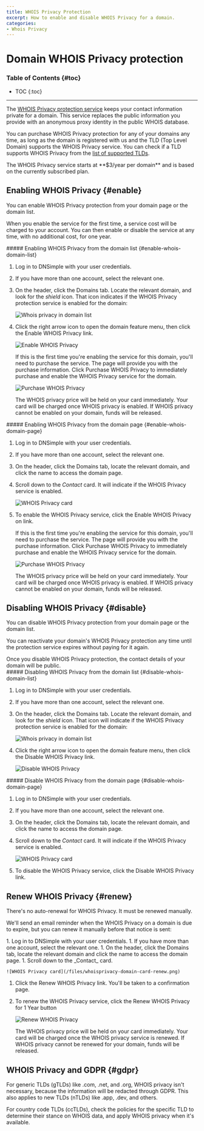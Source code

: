 ```yaml
---
title: WHOIS Privacy Protection
excerpt: How to enable and disable WHOIS Privacy for a domain.
categories:
- Whois Privacy
---
```


# Domain WHOIS Privacy protection

### Table of Contents {#toc}

* TOC
{:toc}

---

The [WHOIS Privacy protection service](/articles/what-is-whois-privacy) keeps your contact information private for a domain. This service replaces the public information you provide with an anonymous proxy identity in the public WHOIS database.

You can purchase WHOIS Privacy protection for any of your domains any time, as long as the domain is registered with us and the TLD (Top Level Domain) supports the WHOIS Privacy service. You can check if a TLD supports WHOIS Privacy from the [list of supported TLDs](https://dnsimple.com/tlds).

<info>
The WHOIS Privacy service starts at **$3/year per domain** and is based on the currently subscribed plan.
</info>


## Enabling WHOIS Privacy {#enable}

You can enable WHOIS Privacy protection from your domain page or the domain list.

When you enable the service for the first time, a service cost will be charged to your account. You can then enable or disable the service at any time, with no additional cost, for one year.

<div class="section-steps" markdown="1">
##### Enabling WHOIS Privacy from the domain list {#enable-whois-domain-list}

1.  Log in to DNSimple with your user credentials.
1.  If you have more than one account, select the relevant one.
1.  On the header, click the <label>Domains</label> tab. Locate the relevant domain, and look for the _shield_ icon. That icon indicates if the WHOIS Privacy protection service is enabled for the domain:

    ![Whois privacy in domain list](/files/whoisprivacy-domain-list.png)

1.  Click the right arrow icon to open the domain feature menu, then click the <label>Enable WHOIS Privacy</label> link.

    ![Enable WHOIS Privacy](/files/whoisprivacy-domain-list-enable.png)

    If this is the first time you're enabling the service for this domain, you'll need to purchase the service. The page will provide you with the purchase information. Click <label>Purchase WHOIS Privacy</label> to immediately purchase and enable the WHOIS Privacy service for the domain.

    ![Purchase WHOIS Privacy](/files/whoisprivacy-purchase-page.png)

    <info>
    The WHOIS privacy price will be held on your card immediately.
    Your card will be charged once WHOIS privacy is enabled.
    If WHOIS privacy cannot be enabled on your domain, funds will be released.
    </info>

</div>

<div class="section-steps" markdown="1">
##### Enabling WHOIS Privacy from the domain page {#enable-whois-domain-page}

1.  Log in to DNSimple with your user credentials.
1.  If you have more than one account, select the relevant one.
1.  On the header, click the <label>Domains</label> tab, locate the relevant domain, and click the name to access the domain page.
1.  Scroll down to the _Contact_ card. It will indicate if the WHOIS Privacy service is enabled.

    ![WHOIS Privacy card](/files/whoisprivacy-domain-card-disabled.png)

1.  To enable the WHOIS Privacy service, click the <label>Enable WHOIS Privacy on</label> link.

    If this is the first time you're enabling the service for this domain, you'll need to purchase the service. The page will provide you with the purchase information. Click <label>Purchase WHOIS Privacy</label> to immediately purchase and enable the WHOIS Privacy service for the domain.

    ![Purchase WHOIS Privacy](/files/whoisprivacy-purchase-page.png)

    <info>
    The WHOIS privacy price will be held on your card immediately.
    Your card will be charged once WHOIS privacy is enabled.
    If WHOIS privacy cannot be enabled on your domain, funds will be released.
    </info>

</div>

## Disabling WHOIS Privacy {#disable}

You can disable WHOIS Privacy protection from your domain page or the domain list.

You can reactivate your domain's WHOIS Privacy protection any time until the protection service expires without paying for it again.

<warning>
Once you disable WHOIS Privacy protection, the contact details of your domain will be public.
</warning>

<div class="section-steps" markdown="1">
##### Disabling WHOIS Privacy from the domain list {#disable-whois-domain-list}

1.  Log in to DNSimple with your user credentials.
1.  If you have more than one account, select the relevant one.
1.  On the header, click the <label>Domains</label> tab. Locate the relevant domain, and look for the _shield_ icon. That icon will indicate if the WHOIS Privacy protection service is enabled for the domain:

    ![Whois privacy in domain list](/files/whoisprivacy-domain-list.png)

1.  Click the right arrow icon to open the domain feature menu, then click the <label>Disable WHOIS Privacy</label> link.

    ![Disable WHOIS Privacy](/files/whoisprivacy-domain-list-disable.png)

</div>

<div class="section-steps" markdown="1">
##### Disable WHOIS Privacy from the domain page {#disable-whois-domain-page}

1.  Log in to DNSimple with your user credentials.
1.  If you have more than one account, select the relevant one.
1.  On the header, click the <label>Domains</label> tab, locate the relevant domain, and click the name to access the domain page.
1.  Scroll down to the _Contact_ card. It will indicate if the WHOIS Privacy service is enabled.

    ![WHOIS Privacy card](/files/whoisprivacy-domain-card-enabled.png)

1.  To disable the WHOIS Privacy service, click the <label>Disable WHOIS Privacy</label> link.

</div>

## Renew WHOIS Privacy {#renew}

<info>
There's no auto-renewal for WHOIS Privacy. It must be renewed manually.
</info>

We'll send an email reminder when the WHOIS Privacy on a domain is due to expire, but you can renew it manually before that notice is sent:

<div class="section-steps" markdown="1">
1.  Log in to DNSimple with your user credentials.
1.  If you have more than one account, select the relevant one.
1.  On the header, click the <label>Domains</label> tab, locate the relevant domain and click the name to access the domain page.
1.  Scroll down to the _Contact_ card.

    ![WHOIS Privacy card](/files/whoisprivacy-domain-card-renew.png)

1. Click the <label>Renew WHOIS Privacy</label> link. You'll be taken to a confirmation page.
1. To renew the WHOIS Privacy service, click the <label>Renew WHOIS Privacy for 1 Year</label> button

    ![Renew WHOIS Privacy](/files/whoisprivacy-renew-page.png)

    <info>
    The WHOIS privacy price will be held on your card immediately.
    Your card will be charged once the WHOIS privacy service is renewed.
    If WHOIS privacy cannot be renewed for your domain, funds will be released.
    </info>

</div>

## WHOIS Privacy and GDPR {#gdpr}

For generic TLDs (gTLDs) like .com, .net, and .org, WHOIS privacy isn't necessary, because the information will be redacted through GDPR. This also applies to new TLDs (nTLDs) like .app, .dev, and others.

For country code TLDs (ccTLDs), check the policies for the specific TLD to determine their stance on WHOIS data, and apply WHOIS privacy when it's available.

